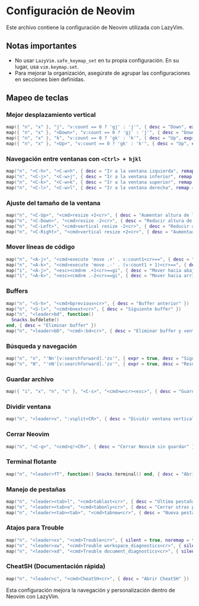 
# Configuración de Neovim

Este archivo contiene la configuración de Neovim utilizada con LazyVim.

## Notas importantes

- No usar `LazyVim.safe_keymap_set` en tu propia configuración. En su lugar, usa `vim.keymap.set`.
- Para mejorar la organización, asegúrate de agrupar las configuraciones en secciones bien definidas.

## Mapeo de teclas

### Mejor desplazamiento vertical
```lua
map({ "n", "x" }, "j", "v:count == 0 ? 'gj' : 'j'", { desc = "Down", expr = true, silent = true })
map({ "n", "x" }, "<Down>", "v:count == 0 ? 'gj' : 'j'", { desc = "Down", expr = true, silent = true })
map({ "n", "x" }, "k", "v:count == 0 ? 'gk' : 'k'", { desc = "Up", expr = true, silent = true })
map({ "n", "x" }, "<Up>", "v:count == 0 ? 'gk' : 'k'", { desc = "Up", expr = true, silent = true })
```

### Navegación entre ventanas con `<Ctrl> + hjkl`
```lua
map("n", "<C-h>", "<C-w>h", { desc = "Ir a la ventana izquierda", remap = true })
map("n", "<C-j>", "<C-w>j", { desc = "Ir a la ventana inferior", remap = true })
map("n", "<C-k>", "<C-w>k", { desc = "Ir a la ventana superior", remap = true })
map("n", "<C-l>", "<C-w>l", { desc = "Ir a la ventana derecha", remap = true })
```

### Ajuste del tamaño de la ventana
```lua
map("n", "<C-Up>", "<cmd>resize +2<cr>", { desc = "Aumentar altura de la ventana" })
map("n", "<C-Down>", "<cmd>resize -2<cr>", { desc = "Reducir altura de la ventana" })
map("n", "<C-Left>", "<cmd>vertical resize -2<cr>", { desc = "Reducir ancho de la ventana" })
map("n", "<C-Right>", "<cmd>vertical resize +2<cr>", { desc = "Aumentar ancho de la ventana" })
```

### Mover líneas de código
```lua
map("n", "<A-j>", "<cmd>execute 'move .+' . v:count1<cr>==", { desc = "Mover hacia abajo" })
map("n", "<A-k>", "<cmd>execute 'move .-' . (v:count1 + 1)<cr>==", { desc = "Mover hacia arriba" })
map("i", "<A-j>", "<esc><cmd>m .+1<cr>==gi", { desc = "Mover hacia abajo" })
map("i", "<A-k>", "<esc><cmd>m .-2<cr>==gi", { desc = "Mover hacia arriba" })
```

### Buffers
```lua
map("n", "<S-h>", "<cmd>bprevious<cr>", { desc = "Buffer anterior" })
map("n", "<S-l>", "<cmd>bnext<cr>", { desc = "Siguiente buffer" })
map("n", "<leader>bd", function()
  Snacks.bufdelete()
end, { desc = "Eliminar buffer" })
map("n", "<leader>bD", "<cmd>:bd<cr>", { desc = "Eliminar buffer y ventana" })
```

### Búsqueda y navegación
```lua
map("n", "n", "'Nn'[v:searchforward].'zv'", { expr = true, desc = "Siguiente resultado" })
map("n", "N", "'nN'[v:searchforward].'zv'", { expr = true, desc = "Resultado anterior" })
```

### Guardar archivo
```lua
map({ "i", "x", "n", "s" }, "<C-s>", "<cmd>w<cr><esc>", { desc = "Guardar archivo" })
```

### Dividir ventana
```lua
map("n", "<leader>v", ":vsplit<CR>", { desc = "Dividir ventana verticalmente" })
```

### Cerrar Neovim
```lua
map("n", "<C-q>", "<cmd>q!<CR>", { desc = "Cerrar Neovim sin guardar" })
```

### Terminal flotante
```lua
map("n", "<leader>fT", function() Snacks.terminal() end, { desc = "Abrir terminal flotante" })
```

### Manejo de pestañas
```lua
map("n", "<leader><tab>l", "<cmd>tablast<cr>", { desc = "Última pestaña" })
map("n", "<leader><tab>o", "<cmd>tabonly<cr>", { desc = "Cerrar otras pestañas" })
map("n", "<leader><tab><tab>", "<cmd>tabnew<cr>", { desc = "Nueva pestaña" })
```

### Atajos para Trouble
```lua
map("n", "<leader>xx", "<cmd>Trouble<cr>", { silent = true, noremap = true, desc = "Abrir Trouble" })
map("n", "<leader>xw", "<cmd>Trouble workspace_diagnostics<cr>", { silent = true, noremap = true, desc = "Ver diagnóstico del espacio de trabajo" })
map("n", "<leader>xd", "<cmd>Trouble document_diagnostics<cr>", { silent = true, noremap = true, desc = "Ver diagnóstico del documento" })
```

### CheatSH (Documentación rápida)
```lua
map("n", "<leader>c", "<cmd>CheatSH<cr>", { desc = "Abrir CheatSH" })
```

Esta configuración mejora la navegación y personalización dentro de Neovim con LazyVim.

